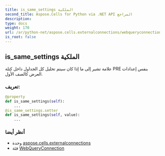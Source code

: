 ```yaml
---
title: is_same_settings الملكية
second_title: Aspose.Cells for Python via .NET API المراجع
description:
type: docs
weight: 170
url: /ar/python-net/aspose.cells.externalconnections/webqueryconnection/is_same_settings/
is_root: false
---
```

##  is_same_settings الملكية

علامة تشير إلى ما إذا كان سيتم تحليل كل الجداول داخل كتلة PRE بنفس إعدادات العرض
كالصف الأول.
###  تعريف:
```python
@property
def is_same_settings(self):
    ...
@is_same_settings.setter
def is_same_settings(self, value):
    ...
```

###  أنظر أيضا
* وحدة [aspose.cells.externalconnections](../../)
* فئة [WebQueryConnection](/cells/ar/python-net/aspose.cells.externalconnections/webqueryconnection)
